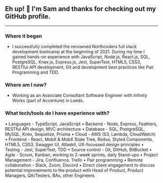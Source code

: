 ## Eh up! 👋 I'm Sam and thanks for checking out my GitHub profile.
---

### Where it began
* I successfully completed the renowned Northcoders full stack development bootcamp at the beginning of 2021. During my time I gained hands-on experience with JavaScript, Node.js, React.js, SQL, PostgreSQL, Knex.js, Express.js, Jest, SuperTest, HTML5, CSS3, RESTful API development, Git and development best practices like Pair Programming and TDD.

### Where am I now?
* Working as an Associate Consultant Software Engineer with Infinity Works (part of Accenture) in Leeds. 

### What tech/tools do I have experience with?
• Languages - TypeScript, JavaScript
• Backend - Node, Express, Feathers, RESTful API design, MVC architecture
• Database - SQL, PostgreSQL, MySQL, Knex, Sequelize, Prisma
• Cloud - AWS (S3, Lambda, CloudWatch)
• Frontend - React, MobX & MobX State Tree, Redux, Styled Components, HTML5, CSS3, Swagger UI, Atlaskit, UX-focussed design principles
• Testing - Jest, SuperTest, TDD
• Source control - Git, GitHub, BitBucket
• Agile - Scrum, Kanban, working to 2-week sprints, daily Stand-ups
• Project Management - Jira, Confluence, Trello
• Pair programming
• Remote collaboration - Slack, Zoom, Discord
• Direct client engagement to discuss potential improvements to the product with Head of Product, Product Managers, QA/Testers, BAs, other Engineers


<!--
**samkaanaki/samkaanaki** is a ✨ _special_ ✨ repository because its `README.md` (this file) appears on your GitHub profile.

Here are some ideas to get you started:

- 🔭 I’m currently working on ...
- 🌱 I’m currently learning ...
- 👯 I’m looking to collaborate on ...
- 🤔 I’m looking for help with ...
- 💬 Ask me about ...
- 📫 How to reach me: ...
- 😄 Pronouns: ...
- ⚡ Fun fact: ...
-->
